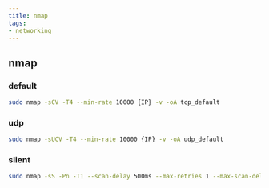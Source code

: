 ```yaml
---
title: nmap
tags:
- networking
---
```

## nmap

### default
```sh
sudo nmap -sCV -T4 --min-rate 10000 {IP} -v -oA tcp_default
```
### udp
```sh
sudo nmap -sUCV -T4 --min-rate 10000 {IP} -v -oA udp_default
```
### slient
```sh
sudo nmap -sS -Pn -T1 --scan-delay 500ms --max-retries 1 --max-scan-delay 1000ms -f -p- {IP}
```
